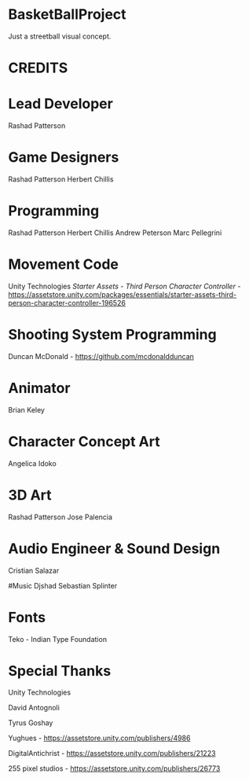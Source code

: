 # BasketBallProject

Just a streetball visual concept.

# CREDITS

# Lead Developer
Rashad Patterson 

# Game Designers
Rashad Patterson
Herbert Chillis

# Programming
Rashad Patterson
Herbert Chillis
Andrew Peterson
Marc Pellegrini

# Movement Code
Unity Technologies _Starter Assets - Third Person Character Controller_ - https://assetstore.unity.com/packages/essentials/starter-assets-third-person-character-controller-196526

# Shooting System Programming
Duncan McDonald - https://github.com/mcdonaldduncan

# Animator
Brian Keley

# Character Concept Art 
Angelica Idoko

# 3D Art
Rashad Patterson
Jose Palencia

# Audio Engineer & Sound Design
Cristian Salazar

#Music
Djshad
Sebastian Splinter

# Fonts
Teko - Indian Type Foundation


# Special Thanks
Unity Technologies

David Antognoli

Tyrus Goshay

Yughues - https://assetstore.unity.com/publishers/4986

DigitalAntichrist - https://assetstore.unity.com/publishers/21223

255 pixel studios - https://assetstore.unity.com/publishers/26773
